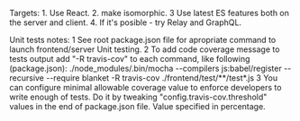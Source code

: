 Targets:
	1. Use React.
	2. make isomorphic.
	3 Use latest ES features both on the server and client.
	4. If it's posible - try Relay and GraphQL.

Unit tests notes:
	1 See root package.json file for apropriate command to launch frontend/server Unit testing.
	2 To add code coverage message to tests output add "-R travis-cov" to each command, like following (package.json):
		./node_modules/.bin/mocha --compilers js:babel/register --recursive --require blanket -R travis-cov ./frontend/test/**/test*.js
	3 You can configure minimal allowable coverage value to enforce developers to write enough of tests. Do it by tweaking "config.travis-cov.threshold" values in the end of package.json file. Value specified in percentage.